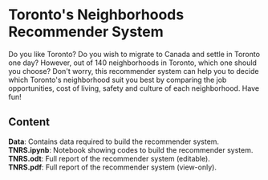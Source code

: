 # Toronto's Neighborhoods Recommender System
Do you like Toronto? Do you wish to migrate to Canada and settle in Toronto one day? However, out of 140 neighborhoods in Toronto, which one should you choose? Don't worry, this recommender system can help you to decide which Toronto's neighborhood suit you best by comparing the job opportunities, cost of living, safety and culture of each neighborhood. Have fun!

## Content
**Data**: Contains data required to build the recommender system.  
**TNRS.ipynb**: Notebook showing codes to build the recommender system.
**TNRS.odt**: Full report of the recommender system (editable).  
**TNRS.pdf**: Full report of the recommender system (view-only).  